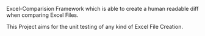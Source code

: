 Excel-Comparision Framework which is able to create a human readable diff when comparing Excel Files. 

This Project aims for the unit testing of any kind of Excel File Creation.  
